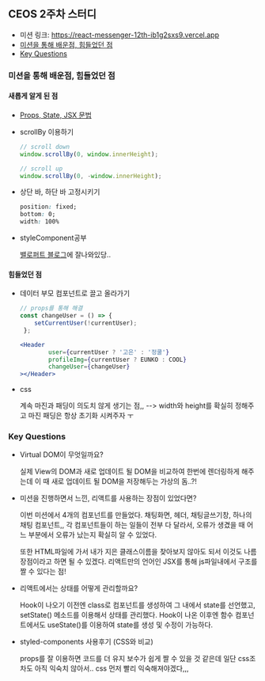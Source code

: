 ## CEOS 2주차 스터디

- 미션 링크: https://react-messenger-12th-ib1g2sxs9.vercel.app
- [미션을 통해 배운점, 힘들었던 점](#미션을-통해-배운점,-힘들었던-점)
- [Key Questions](#Key-Questions)



### 미션을 통해 배운점, 힘들었던 점

#### 새롭게 알게 된 점

- [Props, State, JSX 문법](https://github.com/wody27/TIL/blob/master/React기초.md)

- scrollBy 이용하기

  ```javascript
  // scroll down
  window.scrollBy(0, window.innerHeight);
  
  // scroll up
  window.scrollBy(0, -window.innerHeight);
  ```

- 상단 바, 하단 바 고정시키기 

  ```css
  position: fixed;
  bottom: 0;
  width: 100%
  ```

- styleComponent공부

  [밸로퍼트 블로그](https://react.vlpt.us/styling/03-styled-components.html)에 잘나와있당..

#### 힘들었던 점 

- 데이터 부모 컴포넌트로 끌고 올라가기

  ```jsx
  // props를 통해 해결
  const changeUser = () => {
      setCurrentUser(!currentUser);
   };
  
  <Header
          user={currentUser ? '고은' : '정쿨'}
          profileImg={currentUser ? EUNKO : COOL}
          changeUser={changeUser}
  ></Header>
  ```

- css

  계속 마진과 패딩이 의도치 않게 생기는 점,,  --> width와 height를 확실히 정해주고 마진 패딩은 항상 초기화 시켜주자 ㅜ

### Key Questions

- Virtual DOM이 무엇일까요?

  실제 View의 DOM과 새로 업데이트 될 DOM을 비교하여 한번에 렌더링하게 해주는데 이 때 새로 업데이트 될 DOM을 저장해두는 가상의 돔..?!

- 미션을 진행하면서 느낀, 리액트를 사용하는 장점이 있었다면? 

  이번 미션에서 4개의 컴포넌트를 만들었다. 채팅화면, 헤더, 채팅글쓰기창, 하나의 채팅 컴포넌트,, 각 컴포넌트들이 하는 일들이 전부 다 달라서, 오류가 생겼을 때 어느 부분에서 오류가 났는지 확실히 알 수 있었다. 

  또한 HTML파일에 가서 내가 지은 클래스이름을 찾아보지 않아도 되서 이것도 나름 장점이라고 하면 될 수 있겠다. 리액트만의 언어인 JSX를 통해 js파일내에서 구조를 짤 수 있다는 점!

- 리액트에서는 상태를 어떻게 관리할까요?

  Hook이 나오기 이전엔 class로 컴포넌트를 생성하여 그 내에서 state를 선언했고, setState() 메소드를 이용해서 상태를 관리했다. Hook이 나온 이후엔 함수 컴포넌트에서도 useState()를 이용하여 state를 생성 및 수정이 가능하다.

- styled-components 사용후기 (CSS와 비교)

  props를 잘 이용하면 코드를 더 유지 보수가 쉽게 짤 수 있을 것 같은데 일단 css조차도 아직 익숙치 않아서.. css 먼저 빨리 익숙해져야겠다,,,

  